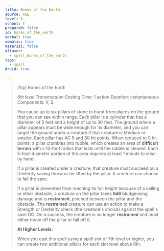 ```yaml
---
title: Bones of the Earth
source: XGE
level: 6
school: T
prepared: false
id: bones_of_the_earth
verbal: true
somatic: true
material: false
aliases:
  - spell_bones_of_the_earth
tags:
  - spell
druid: true

---
```

>[!tip] Bones of the Earth
>
> *6th level Transmutaion*
> *Casting Time:* 1 action
> *Duration:* instantaneous
> *Components:* V, S
>
>You cause up to six pillars of stone to burst from places on the ground that you can see within range. Each pillar is a cylinder that has a diameter of 5 feet and a height of up to 30 feet. The ground where a pillar appears must be wide enough for its diameter, and you can target the ground under a creature if that creature is Medium or smaller. Each pillar has AC 5 and 30 hit points. When reduced to 0 hit points, a pillar crumbles into rubble, which creates an area of **difficult terrain** with a 10-foot radius that lasts until the rubble is cleared. Each 5-foot-diameter portion of the area requires at least 1 minute to clear by hand.
>
>If a pillar is created under a creature, that creature must succeed on a Dexterity saving throw or be lifted by the pillar. A creature can choose to fail the save.
>
>If a pillar is prevented from reaching its full height because of a ceiling or other obstacle, a creature on the pillar takes **6d6** bludgeoning damage and is **restrained**, pinched between the pillar and the obstacle. The **restrained** creature can use an action to make a Strength or Dexterity check (the creature's choice) against the spell's save DC. On a success, the creature is no longer **restrained** and must either move off the pillar or fall off it.
>
>**At Higher Levels:**
>
>When you cast this spell using a spell slot of 7th level or higher, you can create two additional pillars for each slot level above 6th.
>

